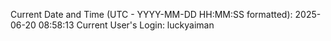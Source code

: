 Current Date and Time (UTC - YYYY-MM-DD HH:MM:SS formatted): 2025-06-20 08:58:13
Current User's Login: luckyaiman
